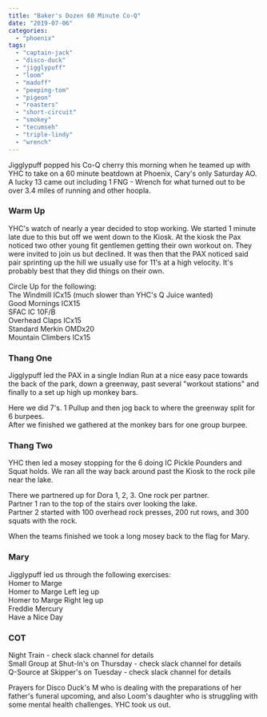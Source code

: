 ```yaml
---
title: "Baker's Dozen 60 Minute Co-Q"
date: "2019-07-06"
categories: 
  - "phoenix"
tags: 
  - "captain-jack"
  - "disco-duck"
  - "jigglypuff"
  - "loom"
  - "madoff"
  - "peeping-tom"
  - "pigeon"
  - "roasters"
  - "short-circuit"
  - "smokey"
  - "tecumseh"
  - "triple-lindy"
  - "wrench"
---
```


Jigglypuff popped his Co-Q cherry this morning when he teamed up with YHC to take on a 60 minute beatdown at Phoenix, Cary's only Saturday AO. A lucky 13 came out including 1 FNG - Wrench for what turned out to be over 3.4 miles of running and other hoopla.

### Warm Up

YHC's watch of nearly a year decided to stop working. We started 1 minute late due to this but off we went down to the Kiosk. At the kiosk the Pax noticed two other young fit gentlemen getting their own workout on. They were invited to join us but declined. It was then that the PAX noticed said pair sprinting up the hill we usually use for 11's at a high velocity. It's probably best that they did things on their own.

Circle Up for the following:  
The Windmill ICx15 (much slower than YHC's Q Juice wanted)  
Good Mornings ICX15  
SFAC IC 10F/B  
Overhead Claps ICx15  
Standard Merkin OMDx20  
Mountain Climbers ICx15

### Thang One

  
Jigglypuff led the PAX in a single Indian Run at a nice easy pace towards the back of the park, down a greenway, past several "workout stations" and finally to a set up high up monkey bars.

Here we did 7's. 1 Pullup and then jog back to where the greenway split for 6 burpees.  
After we finished we gathered at the monkey bars for one group burpee.  

### Thang Two

YHC then led a mosey stopping for the 6 doing IC Pickle Pounders and Squat holds. We ran all the way back around past the Kiosk to the rock pile near the lake.

There we partnered up for Dora 1, 2, 3. One rock per partner.  
Partner 1 ran to the top of the stairs over looking the lake.  
Partner 2 started with 100 overhead rock presses, 200 rut rows, and 300 squats with the rock.  
  
When the teams finished we took a long mosey back to the flag for Mary.

### Mary

Jigglypuff led us through the following exercises:  
Homer to Marge  
Homer to Marge Left leg up  
Homer to Marge Right leg up  
Freddie Mercury  
Have a Nice Day

### COT

Night Train - check slack channel for details  
Small Group at Shut-In's on Thursday - check slack channel for details  
Q-Source at Skipper's on Tuesday - check slack channel for details  
  
Prayers for Disco Duck's M who is dealing with the preparations of her father's funeral upcoming, and also Loom's daughter who is struggling with some mental health challenges. YHC took us out.
